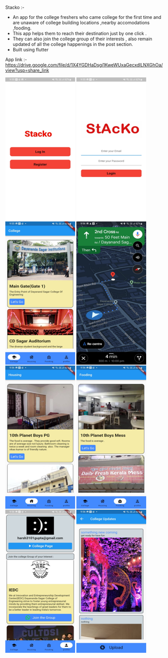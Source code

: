 Stacko :- 
* An app for the college freshers who came college for the first time and are unaware of college building locations ,nearby accomodations ,fooding. 
* This app helps them to reach their destination just by one click . 
* They can also join the college group of their interests , also remain updated of all the college happenings in the post section.
* Built using flutter 

App link :- https://drive.google.com/file/d/1X4YGDHaDsgi1KweWUxaGecxdILNXGhOa/view?usp=share_link
  





<img src="https://github.com/https-github-com-ayushmehta651/Team-synergy/blob/main/images/1.jpg?raw=true" height ="450" width="220"> <img src="https://github.com/https-github-com-ayushmehta651/Team-synergy/blob/main/images/2.jpg?raw=true" height ="450" width="220"> <img src="https://github.com/https-github-com-ayushmehta651/Team-synergy/blob/main/images/3.jpg?raw=true" height ="450" width="220"> <img src="https://github.com/https-github-com-ayushmehta651/Team-synergy/blob/main/images/4.jpg?raw=true" height ="450" width="220"> <img src="https://github.com/https-github-com-ayushmehta651/Team-synergy/blob/main/images/5.jpg?raw=true" height ="450" width="220"> <img src="https://github.com/https-github-com-ayushmehta651/Team-synergy/blob/main/images/6.jpg?raw=true" height ="450" width="220"> <img src="https://github.com/https-github-com-ayushmehta651/Team-synergy/blob/main/images/7.jpg?raw=true" height ="450" width="220"> <img src="https://github.com/https-github-com-ayushmehta651/Team-synergy/blob/main/images/8.jpg?raw=true" height ="450" width="220">
